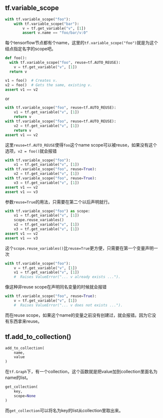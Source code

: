 
## tf.variable_scope

```py
with tf.variable_scope("foo"):
    with tf.variable_scope("bar"):
        v = tf.get_variable("v", [1])
        assert v.name == "foo/bar/v:0"
```

每个tensorflow节点都有个name，这里的```tf.variable_scope("foo")```就是为这个结点指定名字的scope吧。

```py
def foo():
  with tf.variable_scope("foo", reuse=tf.AUTO_REUSE):
    v = tf.get_variable("v", [1])
  return v

v1 = foo()  # Creates v.
v2 = foo()  # Gets the same, existing v.
assert v1 == v2
```
or
```py
with tf.variable_scope("foo", reuse=tf.AUTO_REUSE):
    v1 = tf.get_variable("v", [1])
    return v
with tf.variable_scope("foo", reuse=tf.AUTO_REUSE):
    v2 = tf.get_variable("v", [1])
    return v
assert v1 == v2
```

这里```reuse=tf.AUTO_REUSE```使得```foo```这个name scope可以被reuse，如果没有这个选项，```v2 = foo()```就会报错

```py
with tf.variable_scope("foo"):
    v1 = tf.get_variable("v", [1])
with tf.variable_scope("foo", reuse=True):
    v2 = tf.get_variable("v", [1])
with tf.variable_scope("foo", reuse=True):
    v3 = tf.get_variable("v", [1])
assert v1 == v2
assert v1 == v3
```

参数```reuse=True```的用法，只需要在第二个以后声明就行。

```py
with tf.variable_scope("foo") as scope:
    v1 = tf.get_variable("v", [1])
    scope.reuse_variables()
    v2 = tf.get_variable("v", [1])
    v3 = tf.get_variable("v", [1])
assert v1 == v2
assert v1 == v3
```

这个```scope.reuse_variables()```比```reuse=True```更方便，只需要在第一个变量声明一次

```py
with tf.variable_scope("foo"):
    v = tf.get_variable("v", [1])
    v1 = tf.get_variable("v", [1])
    #  Raises ValueError("... v already exists ...").
```

像这种非reuse scope在声明同名变量的时候就会报错

```py
with tf.variable_scope("foo", reuse=True):
    v = tf.get_variable("v", [1])
    #  Raises ValueError("... v does not exists ...").
```

而在reuse scope，如果这个name的变量之前没有创建过，就会报错。因为它没有东西拿来reuse。

## tf.add_to_collection()

```py
add_to_collection(
    name,
    value
)
```

在```tf.Graph```下，有一个collection，这个函数就是把value加到collection里面名为name的list。

```py
get_collection(
    key,
    scope=None
)
```

而```get_collection```可以将名为key的list从collection里取出来。

